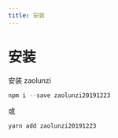 ```yaml
---
title: 安装
---
```


# 安装

安装 zaolunzi
  ```js
  npm i --save zaolunzi20191223
  ```
或
  ```js
  yarn add zaolunzi20191223
  ```